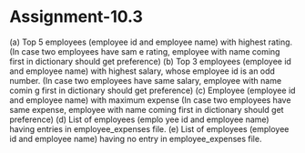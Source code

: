 # Assignment-10.3

(a) Top 5 employees (employee id and employee name) with highest rating. (In case two 
employees have sam
e rating, employee with name coming first in dictionary should get 
preference) 
(b) Top 3 employees (employee id and employee name) with highest salary, whose employee id 
is an odd number. (In case two employees have same salary, employee with name comin
g first 
in dictionary should get preference) 
(c) Employee (employee id and employee name) with maximum expense (In case two 
employees have same expense, employee with name coming first in dictionary should get 
preference) 
(d) List of employees (emplo
yee id and employee name) having entries in employee_expenses 
file. 
(e) List of employees (employee id and employee name) having no entry in employee_expenses 
file.  
